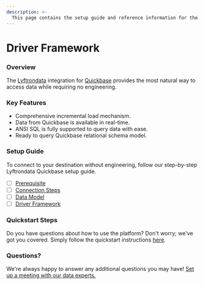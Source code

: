 ```yaml
---
description: >-
  This page contains the setup guide and reference information for the Quickbase source connector.
---
```


# Driver Framework

### Overview

The [Lyftrondata](https://www.lyftrondata.com/) integration for [Quickbase](None) provides the most natural way to access data while requiring no engineering.

### Key Features

* Comprehensive incremental load mechanism.
* Data from Quickbase is available in real-time.&#x20;
* ANSI SQL is fully supported to query data with ease.
* Ready to query Quickbase relational schema model.

### Setup Guide

To connect to your destination without engineering, follow our step-by-step Lyftrondata Quickbase setup guide.

* [ ] [Prerequisite](../prerequisite.md)
* [ ] [Connection Steps](../connection-steps.md)
* [ ] [Data Model](../data-model/erd.md)
* [ ] [Driver Framework](../driver-framework/)

### Quickstart Steps

Do you have questions about how to use the platform? Don't worry; we've got you covered. Simply follow the quickstart instructions [here](../driver-framework/README.md).

### Questions? <a href="#questions" id="questions"></a>

We're always happy to answer any additional questions you may have! [Set up a meeting with our data experts.](https://www.lyftrondata.com/book-a-meeting/)


